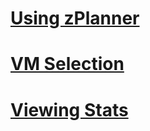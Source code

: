 ﻿# [Using zPlanner](zplanner_usage.md)
# [VM Selection](vm_selection.md)
# [Viewing Stats](Grafana.md)